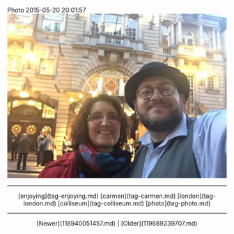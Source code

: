 <!--
title: Photo 2015-05-20 20
date: 2020-06-28T14:38:48.427Z
tags: enjoying, carmen, london, colliseum, photo
-->

Photo 2015-05-20 20:01:57
![](119464174077-0.jpg)

<!--BOTTOM-POST-NAVIGATION-->
---

<center>[enjoying](tag-enjoying.md) [carmen](tag-carmen.md) [london](tag-london.md) [colliseum](tag-colliseum.md) [photo](tag-photo.md)</center>

---

<center>[Newer](118940051457.md) | [Older](119689239707.md)</center>